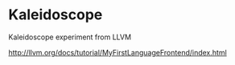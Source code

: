 # Kaleidoscope
Kaleidoscope experiment from LLVM

http://llvm.org/docs/tutorial/MyFirstLanguageFrontend/index.html
